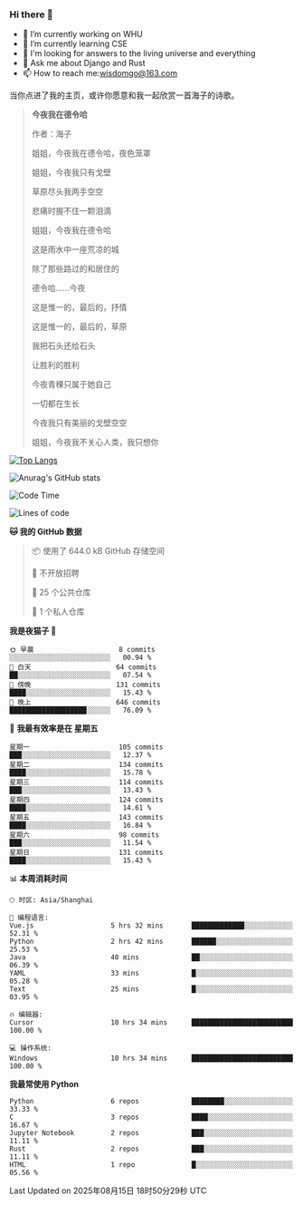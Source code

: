 ### Hi there 👋



- 🔭 I’m currently working on WHU
- 🌱 I’m currently learning CSE
- 🤔 I'm looking for answers to the living universe and everything
- 💬 Ask me about Django and Rust
- 📫 How to reach me:wisdomgo@163.com

当你点进了我的主页，或许你愿意和我一起欣赏一首海子的诗歌。

>**今夜我在德令哈**
>
>作者：海子
>
>姐姐，今夜我在德令哈，夜色笼罩
>
>姐姐，今夜我只有戈壁
>
>草原尽头我两手空空
>
>悲痛时握不住一颗泪滴
>
>姐姐，今夜我在德令哈
>
>这是雨水中一座荒凉的城
>
>除了那些路过的和居住的
>
>德令哈......今夜
>
>这是惟一的，最后的，抒情
>
>这是惟一的，最后的，草原
>
>我把石头还给石头
>
>让胜利的胜利
>
>今夜青稞只属于她自己
>
>一切都在生长
>
>今夜我只有美丽的戈壁空空
>
>姐姐，今夜我不关心人类，我只想你



[![Top Langs](https://github-readme-stats.vercel.app/api/top-langs/?username=wisdomgo&theme=onedark)](https://github.com/anuraghazra/github-readme-stats)

![Anurag's GitHub stats](https://github-readme-stats.vercel.app/api?username=wisdomgo&hide=contribs,stars&theme=synthwave)

<!--START_SECTION:waka-->
![Code Time](http://img.shields.io/badge/Code%20Time-488%20hrs%2033%20mins-blue)

![Lines of code](https://img.shields.io/badge/%E4%BB%8E%E3%80%8CHello%20World%E3%80%8D%E8%B5%B7%E6%88%91%E5%B7%B2%E7%BB%8F%E5%86%99%E4%BA%86-3.5%20million%20%E8%A1%8C%E4%BB%A3%E7%A0%81-blue)

**🐱 我的 GitHub 数据** 

> 📦  使用了 644.0 kB GitHub 存储空间 
 > 
> 🚫 不开放招聘
 > 
> 📜 25 个公共仓库 
 > 
> 🔑 1 个私人仓库 
 > 
**我是夜猫子 🦉** 

```text
🌞 早晨                     8 commits           ░░░░░░░░░░░░░░░░░░░░░░░░░   00.94 % 
🌆 白天                     64 commits          ██░░░░░░░░░░░░░░░░░░░░░░░   07.54 % 
🌃 傍晚                     131 commits         ████░░░░░░░░░░░░░░░░░░░░░   15.43 % 
🌙 晚上                     646 commits         ███████████████████░░░░░░   76.09 % 
```
📅 **我最有效率是在 星期五** 

```text
星期一                      105 commits         ███░░░░░░░░░░░░░░░░░░░░░░   12.37 % 
星期二                      134 commits         ████░░░░░░░░░░░░░░░░░░░░░   15.78 % 
星期三                      114 commits         ███░░░░░░░░░░░░░░░░░░░░░░   13.43 % 
星期四                      124 commits         ████░░░░░░░░░░░░░░░░░░░░░   14.61 % 
星期五                      143 commits         ████░░░░░░░░░░░░░░░░░░░░░   16.84 % 
星期六                      98 commits          ███░░░░░░░░░░░░░░░░░░░░░░   11.54 % 
星期日                      131 commits         ████░░░░░░░░░░░░░░░░░░░░░   15.43 % 
```


📊 **本周消耗时间** 

```text
🕑︎ 时区: Asia/Shanghai

💬 编程语言: 
Vue.js                   5 hrs 32 mins       █████████████░░░░░░░░░░░░   52.31 % 
Python                   2 hrs 42 mins       ██████░░░░░░░░░░░░░░░░░░░   25.53 % 
Java                     40 mins             ██░░░░░░░░░░░░░░░░░░░░░░░   06.39 % 
YAML                     33 mins             █░░░░░░░░░░░░░░░░░░░░░░░░   05.28 % 
Text                     25 mins             █░░░░░░░░░░░░░░░░░░░░░░░░   03.95 % 

🔥 编辑器: 
Cursor                   10 hrs 34 mins      █████████████████████████   100.00 % 

💻 操作系统: 
Windows                  10 hrs 34 mins      █████████████████████████   100.00 % 
```

**我最常使用 Python** 

```text
Python                   6 repos             ████████░░░░░░░░░░░░░░░░░   33.33 % 
C                        3 repos             ████░░░░░░░░░░░░░░░░░░░░░   16.67 % 
Jupyter Notebook         2 repos             ███░░░░░░░░░░░░░░░░░░░░░░   11.11 % 
Rust                     2 repos             ███░░░░░░░░░░░░░░░░░░░░░░   11.11 % 
HTML                     1 repo              █░░░░░░░░░░░░░░░░░░░░░░░░   05.56 % 
```




 Last Updated on 2025年08月15日 18时50分29秒 UTC
<!--END_SECTION:waka-->
